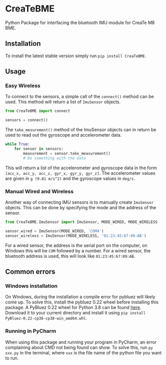 # CreaTeBME
Python Package for interfacing the bluetooth IMU module for CreaTe M8 BME.

## Installation
To install the latest stable version simply run `pip install CreaTeBME`.

## Usage

### Easy Wireless
To connect to the sensors, a simple call of the `connect()` method can be used. This method will return a list of `ImuSensor` objects.
```python
from CreaTeBME import connect

sensors = connect()
```
The `take_mesurement()` method of the ImuSensor objects can in return be used to read out the gyroscope and accelerometer data.
```python
while True:
    for sensor in sensors:
        measurement = sensor.take_measurement()
        # Do something with the data
```
This will return a list of the accelerometer and gyroscope data in the form `[acc_x, acc_y, acc_z, gyr_x, gyr_y, gyr_z]`. The accelerometer values are given in `g (9.81 m/s^2)` and the gyroscope values in `deg/s`.

### Manual Wired and Wireless

Another way of connecting IMU sensors is to manually create `ImuSensor` objects. This can be done by specifying the mode and the address of the sensor.
```python
from CreaTeBME.ImuSensor import ImuSensor, MODE_WIRED, MODE_WIRELESS

sensor_wired = ImuSensor(MODE_WIRED, 'COM4')
sensor_wireless = ImuSensor(MODE_WIRELESS, '01:23:45:67:89:AB')
```
For a wired sensor, the address is the serial port on the computer, on Windows this will be `COM` followed by a number.
For a wired sensor, the bluetooth address is used, this will look like `01:23:45:67:89:AB`.

## Common errors

### Windows installation
On Windows, during the installation a compile error for pybluez will likely come up.
To solve this, install the pybluez 0.22 wheel before installing this package. A PyBluez 0.22 wheel for Python 3.8 can be found [here](https://raw.githubusercontent.com/CreaTe-M8-BME/CreaTeBME/main/PyBluez-0.22-cp38-cp38-win_amd64.whl).
Download it to your current directory and install it using `pip install PyBluez-0.22-cp38-cp38-win_amd64.whl`.

### Running in PyCharm
When using this package and running your program in PyCharm, an error complaining about CMD not being found can show. To solve this, run `py xxx.py` in the terminal, where `xxx` is the file name of the python file you want to run.

